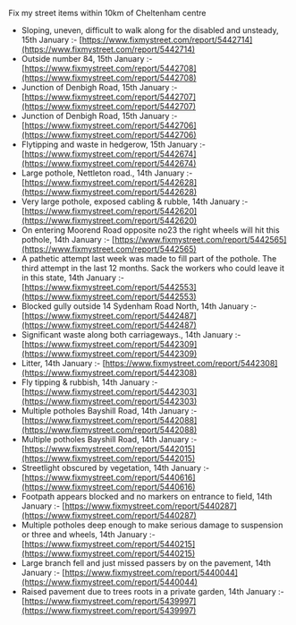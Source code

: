 Fix my street items within 10km of Cheltenham centre

<!-- fix_marker starts -->

- Sloping, uneven, difficult to walk along for the disabled and unsteady, 15th January :- [https://www.fixmystreet.com/report/5442714](https://www.fixmystreet.com/report/5442714)
- Outside number 84, 15th January :- [https://www.fixmystreet.com/report/5442708](https://www.fixmystreet.com/report/5442708)
- Junction of Denbigh Road, 15th January :- [https://www.fixmystreet.com/report/5442707](https://www.fixmystreet.com/report/5442707)
- Junction of Denbigh Road, 15th January :- [https://www.fixmystreet.com/report/5442706](https://www.fixmystreet.com/report/5442706)
- Flytipping and waste in hedgerow, 15th January :- [https://www.fixmystreet.com/report/5442674](https://www.fixmystreet.com/report/5442674)
- Large pothole, Nettleton road., 14th January :- [https://www.fixmystreet.com/report/5442628](https://www.fixmystreet.com/report/5442628)
- Very large pothole, exposed cabling & rubble, 14th January :- [https://www.fixmystreet.com/report/5442620](https://www.fixmystreet.com/report/5442620)
- On entering Moorend Road opposite no23 the right wheels will hit this pothole, 14th January :- [https://www.fixmystreet.com/report/5442565](https://www.fixmystreet.com/report/5442565)
- A pathetic attempt last week was made to fill part of the pothole. The third attempt in the last 12 months. Sack the workers who could leave it in this state, 14th January :- [https://www.fixmystreet.com/report/5442553](https://www.fixmystreet.com/report/5442553)
- Blocked gully outside 14 Sydenham Road North, 14th January :- [https://www.fixmystreet.com/report/5442487](https://www.fixmystreet.com/report/5442487)
- Significant waste along both carriageways., 14th January :- [https://www.fixmystreet.com/report/5442309](https://www.fixmystreet.com/report/5442309)
- Litter, 14th January :- [https://www.fixmystreet.com/report/5442308](https://www.fixmystreet.com/report/5442308)
- Fly tipping & rubbish, 14th January :- [https://www.fixmystreet.com/report/5442303](https://www.fixmystreet.com/report/5442303)
- Multiple potholes Bayshill Road, 14th January :- [https://www.fixmystreet.com/report/5442088](https://www.fixmystreet.com/report/5442088)
- Multiple potholes Bayshill Road, 14th January :- [https://www.fixmystreet.com/report/5442015](https://www.fixmystreet.com/report/5442015)
- Streetlight obscured by vegetation, 14th January :- [https://www.fixmystreet.com/report/5440616](https://www.fixmystreet.com/report/5440616)
- Footpath appears blocked and no markers on entrance to field, 14th January :- [https://www.fixmystreet.com/report/5440287](https://www.fixmystreet.com/report/5440287)
- Multiple potholes deep enough to make serious damage to suspension or three and wheels, 14th January :- [https://www.fixmystreet.com/report/5440215](https://www.fixmystreet.com/report/5440215)
- Large branch fell and just missed passers by on the pavement, 14th January :- [https://www.fixmystreet.com/report/5440044](https://www.fixmystreet.com/report/5440044)
- Raised pavement due to trees roots in a private garden, 14th January :- [https://www.fixmystreet.com/report/5439997](https://www.fixmystreet.com/report/5439997)

<!-- fix_marker ends -->